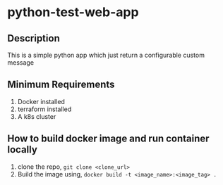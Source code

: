 # python-test-web-app
## Description
This is a simple python app which just return a configurable custom message

## Minimum Requirements
1. Docker installed
2. terraform installed
3. A k8s cluster

## How to build docker image and run container locally
1. clone the repo,
    ```git clone <clone_url>```
1. Build the image using,
    ```docker build -t <image_name>:<image_tag> .```